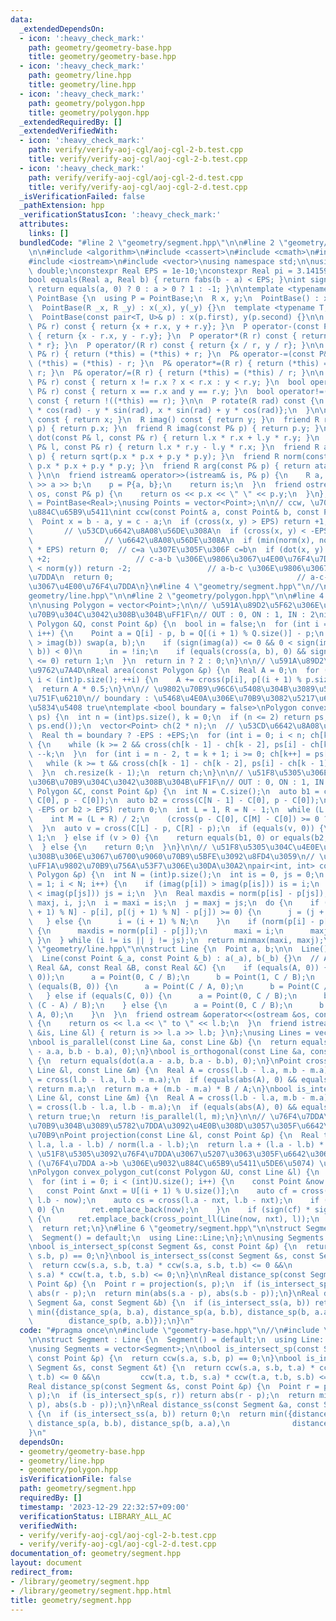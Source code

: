 ```yaml
---
data:
  _extendedDependsOn:
  - icon: ':heavy_check_mark:'
    path: geometry/geometry-base.hpp
    title: geometry/geometry-base.hpp
  - icon: ':heavy_check_mark:'
    path: geometry/line.hpp
    title: geometry/line.hpp
  - icon: ':heavy_check_mark:'
    path: geometry/polygon.hpp
    title: geometry/polygon.hpp
  _extendedRequiredBy: []
  _extendedVerifiedWith:
  - icon: ':heavy_check_mark:'
    path: verify/verify-aoj-cgl/aoj-cgl-2-b.test.cpp
    title: verify/verify-aoj-cgl/aoj-cgl-2-b.test.cpp
  - icon: ':heavy_check_mark:'
    path: verify/verify-aoj-cgl/aoj-cgl-2-d.test.cpp
    title: verify/verify-aoj-cgl/aoj-cgl-2-d.test.cpp
  _isVerificationFailed: false
  _pathExtension: hpp
  _verificationStatusIcon: ':heavy_check_mark:'
  attributes:
    links: []
  bundledCode: "#line 2 \"geometry/segment.hpp\"\n\n#line 2 \"geometry/geometry-base.hpp\"\
    \n\n#include <algorithm>\n#include <cassert>\n#include <cmath>\n#include <complex>\n\
    #include <iostream>\n#include <vector>\nusing namespace std;\n\nusing Real = long\
    \ double;\nconstexpr Real EPS = 1e-10;\nconstexpr Real pi = 3.141592653589793238462643383279L;\n\
    bool equals(Real a, Real b) { return fabs(b - a) < EPS; }\nint sign(Real a) {\
    \ return equals(a, 0) ? 0 : a > 0 ? 1 : -1; }\n\ntemplate <typename R>\nstruct\
    \ PointBase {\n  using P = PointBase;\n  R x, y;\n  PointBase() : x(0), y(0) {}\n\
    \  PointBase(R _x, R _y) : x(_x), y(_y) {}\n  template <typename T, typename U>\n\
    \  PointBase(const pair<T, U>& p) : x(p.first), y(p.second) {}\n\n  P operator+(const\
    \ P& r) const { return {x + r.x, y + r.y}; }\n  P operator-(const P& r) const\
    \ { return {x - r.x, y - r.y}; }\n  P operator*(R r) const { return {x * r, y\
    \ * r}; }\n  P operator/(R r) const { return {x / r, y / r}; }\n\n  P& operator+=(const\
    \ P& r) { return (*this) = (*this) + r; }\n  P& operator-=(const P& r) { return\
    \ (*this) = (*this) - r; }\n  P& operator*=(R r) { return (*this) = (*this) *\
    \ r; }\n  P& operator/=(R r) { return (*this) = (*this) / r; }\n\n  bool operator<(const\
    \ P& r) const { return x != r.x ? x < r.x : y < r.y; }\n  bool operator==(const\
    \ P& r) const { return x == r.x and y == r.y; }\n  bool operator!=(const P& r)\
    \ const { return !((*this) == r); }\n\n  P rotate(R rad) const {\n    return {x\
    \ * cos(rad) - y * sin(rad), x * sin(rad) + y * cos(rad)};\n  }\n\n  R real()\
    \ const { return x; }\n  R imag() const { return y; }\n  friend R real(const P&\
    \ p) { return p.x; }\n  friend R imag(const P& p) { return p.y; }\n  friend R\
    \ dot(const P& l, const P& r) { return l.x * r.x + l.y * r.y; }\n  friend R cross(const\
    \ P& l, const P& r) { return l.x * r.y - l.y * r.x; }\n  friend R abs(const P&\
    \ p) { return sqrt(p.x * p.x + p.y * p.y); }\n  friend R norm(const P& p) { return\
    \ p.x * p.x + p.y * p.y; }\n  friend R arg(const P& p) { return atan2(p.y, p.x);\
    \ }\n\n  friend istream& operator>>(istream& is, P& p) {\n    R a, b;\n    is\
    \ >> a >> b;\n    p = P{a, b};\n    return is;\n  }\n  friend ostream& operator<<(ostream&\
    \ os, const P& p) {\n    return os << p.x << \" \" << p.y;\n  }\n};\nusing Point\
    \ = PointBase<Real>;\nusing Points = vector<Point>;\n\n// ccw, \u70B9\u306E\u9032\
    \u884C\u65B9\u5411\nint ccw(const Point& a, const Point& b, const Point& c) {\n\
    \  Point x = b - a, y = c - a;\n  if (cross(x, y) > EPS) return +1;          \
    \       // \u53CD\u6642\u8A08\u56DE\u308A\n  if (cross(x, y) < -EPS) return -1;\
    \                // \u6642\u8A08\u56DE\u308A\n  if (min(norm(x), norm(y)) < EPS\
    \ * EPS) return 0;  // c=a \u307E\u305F\u306F c=b\n  if (dot(x, y) < EPS) return\
    \ +2;                   // c-a-b \u306E\u9806\u3067\u4E00\u76F4\u7DDA\n  if (norm(x)\
    \ < norm(y)) return -2;                 // a-b-c \u306E\u9806\u3067\u4E00\u76F4\
    \u7DDA\n  return 0;                                         // a-c-b \u306E\u9806\
    \u3067\u4E00\u76F4\u7DDA\n}\n#line 4 \"geometry/segment.hpp\"\n//\n#line 2 \"\
    geometry/line.hpp\"\n\n#line 2 \"geometry/polygon.hpp\"\n\n#line 4 \"geometry/polygon.hpp\"\
    \n\nusing Polygon = vector<Point>;\n\n// \u591A\u89D2\u5F62\u306E\u5185\u90E8\u306B\
    \u70B9\u304C\u3042\u308B\u304B\uFF1F\n// OUT : 0, ON : 1, IN : 2\nint contains_polygon(const\
    \ Polygon &Q, const Point &p) {\n  bool in = false;\n  for (int i = 0; i < (int)Q.size();\
    \ i++) {\n    Point a = Q[i] - p, b = Q[(i + 1) % Q.size()] - p;\n    if (imag(a)\
    \ > imag(b)) swap(a, b);\n    if (sign(imag(a)) <= 0 && 0 < sign(imag(b)) && sign(cross(a,\
    \ b)) < 0)\n      in = !in;\n    if (equals(cross(a, b), 0) && sign(dot(a, b))\
    \ <= 0) return 1;\n  }\n  return in ? 2 : 0;\n}\n\n// \u591A\u89D2\u5F62\u306E\
    \u9762\u7A4D\nReal area(const Polygon &p) {\n  Real A = 0;\n  for (int i = 0;\
    \ i < (int)p.size(); ++i) {\n    A += cross(p[i], p[(i + 1) % p.size()]);\n  }\n\
    \  return A * 0.5;\n}\n\n// \u9802\u70B9\u96C6\u5408\u304B\u3089\u51F8\u5305\u3092\
    \u751F\u6210\n// boundary : \u5468\u4E0A\u306E\u70B9\u3082\u5217\u6319\u3059\u308B\
    \u5834\u5408 true\ntemplate <bool boundary = false>\nPolygon convex_hull(vector<Point>\
    \ ps) {\n  int n = (int)ps.size(), k = 0;\n  if (n <= 2) return ps;\n  sort(ps.begin(),\
    \ ps.end());\n  vector<Point> ch(2 * n);\n  // \u53CD\u6642\u8A08\u5468\u308A\n\
    \  Real th = boundary ? -EPS : +EPS;\n  for (int i = 0; i < n; ch[k++] = ps[i++])\
    \ {\n    while (k >= 2 && cross(ch[k - 1] - ch[k - 2], ps[i] - ch[k - 1]) < th)\
    \ --k;\n  }\n  for (int i = n - 2, t = k + 1; i >= 0; ch[k++] = ps[i--]) {\n \
    \   while (k >= t && cross(ch[k - 1] - ch[k - 2], ps[i] - ch[k - 1]) < th) --k;\n\
    \  }\n  ch.resize(k - 1);\n  return ch;\n}\n\n// \u51F8\u5305\u306E\u5185\u90E8\
    \u306B\u70B9\u304C\u3042\u308B\u304B\uFF1F\n// OUT : 0, ON : 1, IN : 2\nint contains_convex(const\
    \ Polygon &C, const Point &p) {\n  int N = C.size();\n  auto b1 = cross(C[1] -\
    \ C[0], p - C[0]);\n  auto b2 = cross(C[N - 1] - C[0], p - C[0]);\n  if (b1 <\
    \ -EPS or b2 > EPS) return 0;\n  int L = 1, R = N - 1;\n  while (L + 1 < R) {\n\
    \    int M = (L + R) / 2;\n    (cross(p - C[0], C[M] - C[0]) >= 0 ? R : L) = M;\n\
    \  }\n  auto v = cross(C[L] - p, C[R] - p);\n  if (equals(v, 0)) {\n    return\
    \ 1;\n  } else if (v > 0) {\n    return equals(b1, 0) or equals(b2, 0) ? 1 : 2;\n\
    \  } else {\n    return 0;\n  }\n}\n\n// \u51F8\u5305\u304C\u4E0E\u3048\u3089\u308C\
    \u308B\u306E\u3067\u6700\u9060\u70B9\u5BFE\u3092\u8FD4\u3059\n// \u8FD4\u308A\u5024\
    \uFF1A\u9802\u70B9\u756A\u53F7\u306E\u30DA\u30A2\npair<int, int> convex_polygon_diameter(const\
    \ Polygon &p) {\n  int N = (int)p.size();\n  int is = 0, js = 0;\n  for (int i\
    \ = 1; i < N; i++) {\n    if (imag(p[i]) > imag(p[is])) is = i;\n    if (imag(p[i])\
    \ < imag(p[js])) js = i;\n  }\n  Real maxdis = norm(p[is] - p[js]);\n\n  int maxi,\
    \ maxj, i, j;\n  i = maxi = is;\n  j = maxj = js;\n  do {\n    if (cross(p[(i\
    \ + 1) % N] - p[i], p[(j + 1) % N] - p[j]) >= 0) {\n      j = (j + 1) % N;\n \
    \   } else {\n      i = (i + 1) % N;\n    }\n    if (norm(p[i] - p[j]) > maxdis)\
    \ {\n      maxdis = norm(p[i] - p[j]);\n      maxi = i;\n      maxj = j;\n   \
    \ }\n  } while (i != is || j != js);\n  return minmax(maxi, maxj);\n}\n#line 5\
    \ \"geometry/line.hpp\"\n\nstruct Line {\n  Point a, b;\n\n  Line() = default;\n\
    \  Line(const Point &_a, const Point &_b) : a(_a), b(_b) {}\n  // Ax+By=C\n  Line(const\
    \ Real &A, const Real &B, const Real &C) {\n    if (equals(A, 0)) {\n      assert(!equals(B,\
    \ 0));\n      a = Point(0, C / B);\n      b = Point(1, C / B);\n    } else if\
    \ (equals(B, 0)) {\n      a = Point(C / A, 0);\n      b = Point(C / A, 1);\n \
    \   } else if (equals(C, 0)) {\n      a = Point(0, C / B);\n      b = Point(1,\
    \ (C - A) / B);\n    } else {\n      a = Point(0, C / B);\n      b = Point(C /\
    \ A, 0);\n    }\n  }\n  friend ostream &operator<<(ostream &os, const Line &l)\
    \ {\n    return os << l.a << \" to \" << l.b;\n  }\n  friend istream &operator>>(istream\
    \ &is, Line &l) { return is >> l.a >> l.b; }\n};\nusing Lines = vector<Line>;\n\
    \nbool is_parallel(const Line &a, const Line &b) {\n  return equals(cross(a.b\
    \ - a.a, b.b - b.a), 0);\n}\nbool is_orthogonal(const Line &a, const Line &b)\
    \ {\n  return equals(dot(a.a - a.b, b.a - b.b), 0);\n}\nPoint cross_point_ll(const\
    \ Line &l, const Line &m) {\n  Real A = cross(l.b - l.a, m.b - m.a);\n  Real B\
    \ = cross(l.b - l.a, l.b - m.a);\n  if (equals(abs(A), 0) && equals(abs(B), 0))\
    \ return m.a;\n  return m.a + (m.b - m.a) * B / A;\n}\nbool is_intersect_ll(const\
    \ Line &l, const Line &m) {\n  Real A = cross(l.b - l.a, m.b - m.a);\n  Real B\
    \ = cross(l.b - l.a, l.b - m.a);\n  if (equals(abs(A), 0) && equals(abs(B), 0))\
    \ return true;\n  return !is_parallel(l, m);\n}\n\n// \u76F4\u7DDA\u306B\u9802\
    \u70B9\u304B\u3089\u5782\u7DDA\u3092\u4E0B\u308D\u3057\u305F\u6642\u306E\u4EA4\
    \u70B9\nPoint projection(const Line &l, const Point &p) {\n  Real t = dot(p -\
    \ l.a, l.a - l.b) / norm(l.a - l.b);\n  return l.a + (l.a - l.b) * t;\n}\n\n//\
    \ \u51F8\u5305\u3092\u76F4\u7DDA\u3067\u5207\u3063\u305F\u6642\u306E\u7247\u65B9\
    \ (\u76F4\u7DDA a->b \u306E\u9032\u884C\u65B9\u5411\u5DE6\u5074) \u3092\u8FD4\u3059\
    \nPolygon convex_polygon_cut(const Polygon &U, const Line &l) {\n  Polygon ret;\n\
    \  for (int i = 0; i < (int)U.size(); i++) {\n    const Point &now = U[i];\n \
    \   const Point &nxt = U[(i + 1) % U.size()];\n    auto cf = cross(l.a - now,\
    \ l.b - now);\n    auto cs = cross(l.a - nxt, l.b - nxt);\n    if (sign(cf) >=\
    \ 0) {\n      ret.emplace_back(now);\n    }\n    if (sign(cf) * sign(cs) < 0)\
    \ {\n      ret.emplace_back(cross_point_ll(Line(now, nxt), l));\n    }\n  }\n\
    \  return ret;\n}\n#line 6 \"geometry/segment.hpp\"\n\nstruct Segment : Line {\n\
    \  Segment() = default;\n  using Line::Line;\n};\n\nusing Segments = vector<Segment>;\n\
    \nbool is_intersect_sp(const Segment &s, const Point &p) {\n  return ccw(s.a,\
    \ s.b, p) == 0;\n}\nbool is_intersect_ss(const Segment &s, const Segment &t) {\n\
    \  return ccw(s.a, s.b, t.a) * ccw(s.a, s.b, t.b) <= 0 &&\n         ccw(t.a, t.b,\
    \ s.a) * ccw(t.a, t.b, s.b) <= 0;\n}\n\nReal distance_sp(const Segment &s, const\
    \ Point &p) {\n  Point r = projection(s, p);\n  if (is_intersect_sp(s, r)) return\
    \ abs(r - p);\n  return min(abs(s.a - p), abs(s.b - p));\n}\nReal distance_ss(const\
    \ Segment &a, const Segment &b) {\n  if (is_intersect_ss(a, b)) return 0;\n  return\
    \ min({distance_sp(a, b.a), distance_sp(a, b.b), distance_sp(b, a.a),\n      \
    \        distance_sp(b, a.b)});\n}\n"
  code: "#pragma once\n\n#include \"geometry-base.hpp\"\n//\n#include \"line.hpp\"\
    \n\nstruct Segment : Line {\n  Segment() = default;\n  using Line::Line;\n};\n\
    \nusing Segments = vector<Segment>;\n\nbool is_intersect_sp(const Segment &s,\
    \ const Point &p) {\n  return ccw(s.a, s.b, p) == 0;\n}\nbool is_intersect_ss(const\
    \ Segment &s, const Segment &t) {\n  return ccw(s.a, s.b, t.a) * ccw(s.a, s.b,\
    \ t.b) <= 0 &&\n         ccw(t.a, t.b, s.a) * ccw(t.a, t.b, s.b) <= 0;\n}\n\n\
    Real distance_sp(const Segment &s, const Point &p) {\n  Point r = projection(s,\
    \ p);\n  if (is_intersect_sp(s, r)) return abs(r - p);\n  return min(abs(s.a -\
    \ p), abs(s.b - p));\n}\nReal distance_ss(const Segment &a, const Segment &b)\
    \ {\n  if (is_intersect_ss(a, b)) return 0;\n  return min({distance_sp(a, b.a),\
    \ distance_sp(a, b.b), distance_sp(b, a.a),\n              distance_sp(b, a.b)});\n\
    }\n"
  dependsOn:
  - geometry/geometry-base.hpp
  - geometry/line.hpp
  - geometry/polygon.hpp
  isVerificationFile: false
  path: geometry/segment.hpp
  requiredBy: []
  timestamp: '2023-12-29 22:32:57+09:00'
  verificationStatus: LIBRARY_ALL_AC
  verifiedWith:
  - verify/verify-aoj-cgl/aoj-cgl-2-b.test.cpp
  - verify/verify-aoj-cgl/aoj-cgl-2-d.test.cpp
documentation_of: geometry/segment.hpp
layout: document
redirect_from:
- /library/geometry/segment.hpp
- /library/geometry/segment.hpp.html
title: geometry/segment.hpp
---
```

